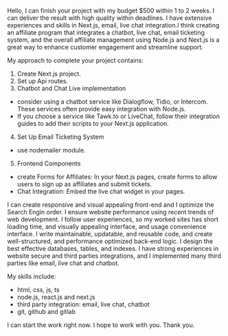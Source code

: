 Hello, I can finish your project with my budget $500 within 1 to 2 weeks. I can deliver the result with high quality within deadlines. I have extensive experiences and skills in Next.js, email, live chat integration.I think creating an affiliate program that integrates a chatbot, live chat, email ticketing system, and the overall affiliate management using Node.js and Next.js is a great way to enhance customer engagement and streamline support.

My approach to complete your project contains:
1. Create Next.js project.
2. Set up Api routes.
3. Chatbot and Chat Live implementation
 - consider using a chatbot service like Dialogflow, Tidio, or Intercom. These services often provide easy integration with Node.js.
 - If you choose a service like Tawk.to or LiveChat, follow their integration guides to add their scripts to your Next.js application.
4. Set Up Email Ticketing System
 - use nodemailer module.
5. Frontend Components
 - create Forms for Affiliates: In your Next.js pages, create forms to allow users to sign up as affiliates and submit tickets.
 - Chat Integration: Embed the live chat widget in your pages.

I can create responsive and visual appealing front-end and I optimize the Search Engin order. I ensure website performance using recent trends of web development. I follow user experiences, so my worked sites has short loading time, and visually appealing interface, and usage convenience interface. 
I write maintainable, updatable, and reusable code, and create well-structured, and performance optimized back-end logic. I design the best effective databases, tables, and indexes. 
I have strong experiences in website secure and third parties integrations, and I implemented many third parties like email, live chat and chatbot.

My skills include:
- html, css, js, ts
- node.js, react.js and next.js
- third party integration: email, live chat, chatbot
- git, github and gitlab

I can start the work right now. I hope to work with you.
Thank you.
